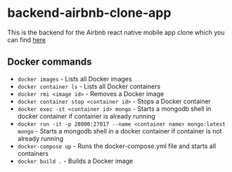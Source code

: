 # backend-airbnb-clone-app
This is the backend for the Airbnb react native mobile app clone which you can find [here](https://github.com/imandyie/react-native-airbnb-clone)

## Docker commands
- `docker images` - Lists all Docker images
- `docker container ls` - Lists all Docker containers
- `docker rmi <image id>` - Removes a Docker image
- `docker container stop <container id>` - Stops a Docker container
- `docker exec -it <container id> mongo` - Starts a mongodb shell in docker container if container is already running
- `docker run -it -p 28000:27017 --name <container name> mongo:latest mongo` - Starts a mongodb shell in a docker container if container is not already running
- `docker-compose up` - Runs the docker-compose.yml file and starts all containers
- `docker build .` - Builds a Docker image
